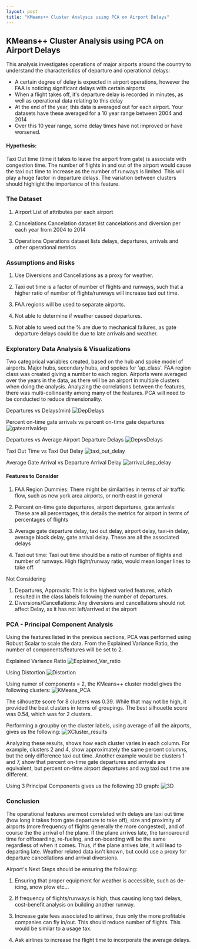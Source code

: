 ```yaml
---
layout: post
title: "KMeans++ Cluster Analysis using PCA on Airport Delays"
---
```


## KMeans++ Cluster Analysis using PCA on Airport Delays

This analysis investigates operations of major airports around the country to understand the characteristics of departure and operational delays:
- A certain degree of delay is expected in airport operations, however the FAA is noticing significant delays with certain airports
- When a flight takes off, it's departure delay is recorded in minutes, as well as operational data relating to this delay
- At the end of the year, this data is averaged out for each airport. Your datasets have these averaged for a 10 year range between 2004 and 2014
- Over this 10 year range, some delay times have not improved or have worsened.

#### Hypothesis:
Taxi Out time (time it takes to leave the airport from gate) is associate with congestion time. The number of flights in and out of the airport would cause the taxi out time to increase as the number of runways is limited. This will play a huge factor in departure delays. The variation between clusters should highlight the importance of this feature.

### The Dataset
1) Airport
List of attributes per each airport

2) Cancelations
Cancelation dataset list cancelations and diversion per each year from 2004 to 2014

3) Operations
Operations dataset lists delays, departures, arrivals and other operational metrics

### Assumptions and Risks
1) Use Diversions and Cancellations as a proxy for weather.

2) Taxi out time is a factor of number of flights and runways, such that a higher ratio of number of flights/runways will increase taxi out time.

3) FAA regions will be used to separate airports.

4) Not able to determine if weather caused departures.

5) Not able to weed out the % are due to mechanical failures, as gate departure delays could be due to late arrivals and weather.

### Exploratory Data Analysis & Visualizations

Two categorical variables created, based on the hub and spoke model of airports. Major hubs, secondary hubs, and spokes for 'ap_class'. FAA region class was created giving a number to each region. Airports were averaged over the years in the data, as there will be an airport in multiple clusters when doing the analysis. Analyzing the correlations between the features, there was multi-collinearity among many of the features. PCA will need to be conducted to reduce dimensionality.

Departures vs Delays(min)
![DepDelays](https://github.com/adalal80/adalal80.github.io/blob/master/images/Project7/DepDelays.png?raw=true)

Percent on-time gate arrivals vs percent on-time gate departures
![gatearrivaldep](https://github.com/adalal80/adalal80.github.io/blob/master/images/Project7/gate_arrival_departures.png?raw=true)

Departures vs Average Airport Departure Delays
![DepvsDelays](https://github.com/adalal80/adalal80.github.io/blob/master/images/Project7/DeparturesvsDelays.png?raw=true)

Taxi Out Time vs Taxi Out Delay
![taxi_out_delay](https://github.com/adalal80/adalal80.github.io/blob/master/images/Project7/taxi_out_delay.png?raw=true)

Average Gate Arrival vs Departure Arrival Delay
![arrival_dep_delay](https://github.com/adalal80/adalal80.github.io/blob/master/images/Project7/arrival_dep_delay.png?raw=true)

#### Features to Consider

1. FAA Region Dummies: There might be similarities in terms of air traffic flow, such as new york area airports, or north east in general

2. Percent on-time gate departures, airport departures, gate arrivals: These are all percentages, this details the metrics for airport in terms of percentages of flights

3. Average gate departure delay, taxi out delay, airport delay, taxi-in delay, average block delay, gate arrival delay. These are all the associated delays

4. Taxi out time: Taxi out time should be a ratio of number of flights and number of runways. High flight/runway ratio, would mean longer lines to take off.

Not Considering
1. Departures, Approvals: This is the highest varied features, which resulted in the class labels following the number of departures.
2. Diversions/Cancellations: Any diversions and cancellations should not affect Delay, as it has not left/arrived at the airport


### PCA - Principal Component Analysis

Using the features listed in the previous sections, PCA was performed using Robust Scalar to scale the data. From the Explained Variance Ratio, the number of components/features will be set to 2. 

Explained Variance Ratio
![Explained_Var_ratio](https://github.com/adalal80/adalal80.github.io/blob/master/images/Project7/ExplainedVarianceRatio.png?raw=true)

Using Distortion
![Distortion](https://github.com/adalal80/adalal80.github.io/blob/master/images/Project7/Distortion_Kmeans.png?raw=true)

Using numer of components = 2, the KMeans++ cluster model gives the following clusters:
![KMeans_PCA](https://github.com/adalal80/adalal80.github.io/blob/master/images/Project7/KMeans_PCA.png?raw=true)

The silhouette score for 8 clusters was 0.39. While that may not be high, it provided the best clusters in terms of groupings. The best silhouette score was 0.54, which was for 2 clusters. 

Performing a groupby on the cluster labels, using average of all the airports, gives us the following:
![XCluster_results](https://github.com/adalal80/adalal80.github.io/blob/master/images/Project7/Xcluster_result.png?raw=true)

Analyzing these results, shows how each cluster varies in each column. For example, clusters 2 and 4, show approximately the same percent columns, but the only difference taxi out time.  Another example would be clusters 1 and 7, show that percent on-time gate departures and arrivals are equivalent, but percent on-time airport departures and avg taxi out time are different.

Using 3 Principal Components gives us the following 3D graph:
![3D](https://github.com/adalal80/adalal80.github.io/blob/master/images/Project7/3D.png?raw=true)

### Conclusion
The operational features are most correlated with delays are taxi out time (how long it takes from gate departure to take off), size and proximity of airports (more frequency of flights generally the more congested), and of course the the arrival of the plane. If the plane arrives late, the turnoaround time for offboarding, re-fueling, and on-boarding will be the same regardless of when it comes. Thus, if the plane arrives late, it will lead to departing late. Weather related data isn't known, but could use a proxy for departure cancellations and arrival diversions.

Airport's Next Steps should be ensuring the following:

1) Ensuring that proper equipment for weather is accessible, such as de-icing, snow plow etc...

2) If frequency of flights/runways is high, thus causing long taxi delays, cost-benefit analysis on building another runway.

3) Increase gate fees associated to airlines, thus only the more profitable companies can fly in/out. This should reduce number of flights. This would be similar to a usage tax.

4) Ask airlines to increase the flight time to incorporate the average delays.


